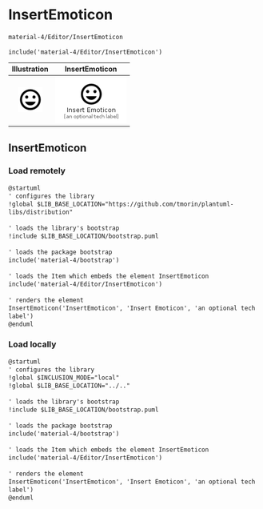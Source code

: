 # InsertEmoticon


```text
material-4/Editor/InsertEmoticon
```

```text
include('material-4/Editor/InsertEmoticon')
```



| Illustration | InsertEmoticon |
| :---: | :---: |
| ![illustration for Illustration](../../material-4/Editor/InsertEmoticon.png) | ![illustration for InsertEmoticon](../../material-4/Editor/InsertEmoticon.Local.png) |




## InsertEmoticon

### Load remotely
```plantuml
@startuml
' configures the library
!global $LIB_BASE_LOCATION="https://github.com/tmorin/plantuml-libs/distribution"

' loads the library's bootstrap
!include $LIB_BASE_LOCATION/bootstrap.puml

' loads the package bootstrap
include('material-4/bootstrap')

' loads the Item which embeds the element InsertEmoticon
include('material-4/Editor/InsertEmoticon')

' renders the element
InsertEmoticon('InsertEmoticon', 'Insert Emoticon', 'an optional tech label')
@enduml
```

### Load locally
```plantuml
@startuml
' configures the library
!global $INCLUSION_MODE="local"
!global $LIB_BASE_LOCATION="../.."

' loads the library's bootstrap
!include $LIB_BASE_LOCATION/bootstrap.puml

' loads the package bootstrap
include('material-4/bootstrap')

' loads the Item which embeds the element InsertEmoticon
include('material-4/Editor/InsertEmoticon')

' renders the element
InsertEmoticon('InsertEmoticon', 'Insert Emoticon', 'an optional tech label')
@enduml
```

